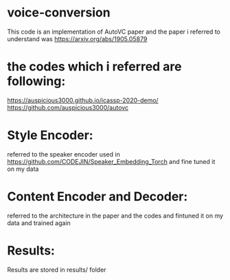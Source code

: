 # voice-conversion

This code is an implementation of AutoVC paper and the paper i referred to understand was
https://arxiv.org/abs/1905.05879


# the codes which i referred are following:


https://auspicious3000.github.io/icassp-2020-demo/
https://github.com/auspicious3000/autovc


# Style Encoder:
referred to the speaker encoder used in 
https://github.com/CODEJIN/Speaker_Embedding_Torch
and fine tuned it on my data 

# Content Encoder and Decoder:
referred to the architecture in the paper and the codes and fintuned it on my data and trained again

# Results:
Results are stored in results/ folder


